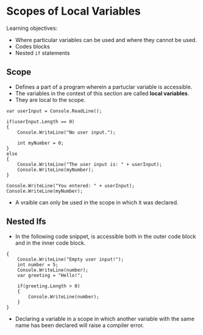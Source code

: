 # Scopes of Local Variables
Learning objectives:
- Where particular variables can be used 
and where they cannot be used.
- Codes blocks
- Nested `if` statements

## Scope
- Defines a part of a program wherein a partuclar 
variable is accessible.
- The variables in the context of this section 
are called <b>local variables</b>. 
- They are local to the scope.

```
var userInput = Console.ReadLine();

if(userInput.Length == 0)
{
	Console.WriteLine("No user input.");

	int myNumber = 0;
}
else
{
	Console.WriteLine("The user input is: " + userInput);
	Console.WriteLine(myNumber);
}

Console.WriteLine("You entered: " + userInput);
Console.WriteLine(myNumber);
```

- A vraible can only be used in the scope in which 
it was declared.

## Nested Ifs
- In the following code snippet, is accessible 
both in the outer code block and in the inner 
code block.
```
{
	Console.WriteLine("Empty user input!");
	int number = 5;
	Console.WriteLine(number);
	var greeting = "Hello!";

	if(greeting.Length > 0)
	{
		Console.WriteLine(number);
	}
}
```
- Declaring a variable in a scope in which 
another variable with the same name has been 
declared will raise a compiler error.